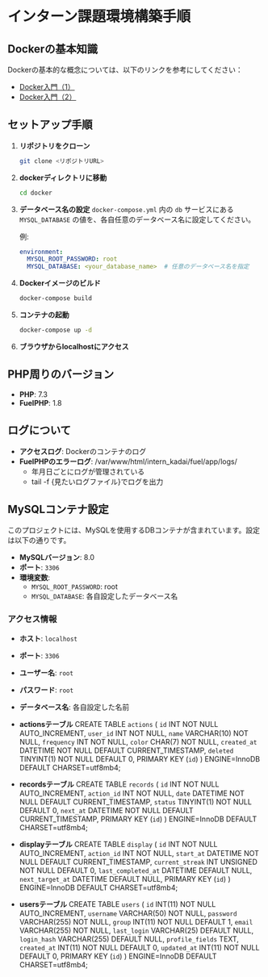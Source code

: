 # インターン課題環境構築手順

## Dockerの基本知識
Dockerの基本的な概念については、以下のリンクを参考にしてください：
- [Docker入門（1）](https://qiita.com/Sicut_study/items/4f301d000ecee98e78c9)
- [Docker入門（2）](https://qiita.com/takusan64/items/4d622ce1858c426719c7)

## セットアップ手順

1. **リポジトリをクローン**
   ```bash
   git clone <リポジトリURL>
   ```

2. **dockerディレクトリに移動**
   ```bash
   cd docker
   ```

3. **データベース名の設定**
   `docker-compose.yml` 内の `db` サービスにある `MYSQL_DATABASE` の値を、各自任意のデータベース名に設定してください。
   
   例:
   ```yaml
   environment:
     MYSQL_ROOT_PASSWORD: root
     MYSQL_DATABASE: <your_database_name>  # 任意のデータベース名を指定
   ```

4. **Dockerイメージのビルド**
   ```bash
   docker-compose build
   ```

5. **コンテナの起動**
   ```bash
   docker-compose up -d
   ```
6. **ブラウザからlocalhostにアクセス**

## PHP周りのバージョン
- **PHP**: 7.3
- **FuelPHP**: 1.8

## ログについて
- **アクセスログ**: Dockerのコンテナのログ
- **FuelPHPのエラーログ**: /var/www/html/intern_kadai/fuel/app/logs/
  - 年月日ごとにログが管理されている
  - tail -f {見たいログファイル}でログを出力

## MySQLコンテナ設定
このプロジェクトには、MySQLを使用するDBコンテナが含まれています。設定は以下の通りです。

- **MySQLバージョン**: 8.0
- **ポート**: `3306`
- **環境変数**:
  - `MYSQL_ROOT_PASSWORD`: root
  - `MYSQL_DATABASE`: 各自設定したデータベース名

### アクセス情報
- **ホスト**: `localhost`
- **ポート**: `3306`
- **ユーザー名**: `root`
- **パスワード**: `root`
- **データベース名**: 各自設定した名前



- **actionsテーブル**
CREATE TABLE `actions` (
   `id` INT NOT NULL AUTO_INCREMENT,
   `user_id` INT NOT NULL,
   `name` VARCHAR(10) NOT NULL,
   `frequency` INT NOT NULL,
   `color` CHAR(7) NOT NULL,
   `created_at` DATETIME NOT NULL DEFAULT CURRENT_TIMESTAMP,
   `deleted` TINYINT(1) NOT NULL DEFAULT 0,
   PRIMARY KEY (`id`)
) ENGINE=InnoDB DEFAULT CHARSET=utf8mb4;


- **recordsテーブル**
CREATE TABLE `records` (
   `id` INT NOT NULL AUTO_INCREMENT,
   `action_id` INT NOT NULL,
   `date` DATETIME NOT NULL DEFAULT CURRENT_TIMESTAMP,
   `status` TINYINT(1) NOT NULL DEFAULT 0,
   `next_at` DATETIME NOT NULL DEFAULT CURRENT_TIMESTAMP,
   PRIMARY KEY (`id`)
) ENGINE=InnoDB DEFAULT CHARSET=utf8mb4;


- **displayテーブル**
CREATE TABLE `display` (
   `id` INT NOT NULL AUTO_INCREMENT,
   `action_id` INT NOT NULL,
   `start_at` DATETIME NOT NULL DEFAULT CURRENT_TIMESTAMP,
   `current_streak` INT UNSIGNED NOT NULL DEFAULT 0,
   `last_completed_at` DATETIME DEFAULT NULL,
   `next_target_at` DATETIME DEFAULT NULL,
   PRIMARY KEY (`id`)
) ENGINE=InnoDB DEFAULT CHARSET=utf8mb4;


- **usersテーブル**
CREATE TABLE `users` (
    `id` INT(11) NOT NULL AUTO_INCREMENT,
    `username` VARCHAR(50) NOT NULL,
    `password` VARCHAR(255) NOT NULL,
    `group` INT(11) NOT NULL DEFAULT 1,
    `email` VARCHAR(255) NOT NULL,
    `last_login` VARCHAR(25) DEFAULT NULL,
    `login_hash` VARCHAR(255) DEFAULT NULL,
    `profile_fields` TEXT,
    `created_at` INT(11) NOT NULL DEFAULT 0,
    `updated_at` INT(11) NOT NULL DEFAULT 0,
    PRIMARY KEY (`id`)
) ENGINE=InnoDB DEFAULT CHARSET=utf8mb4;


